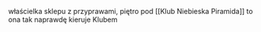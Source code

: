 właścielka sklepu z przyprawami, piętro pod [[Klub Niebieska Piramida]]
to ona tak naprawdę kieruje Klubem